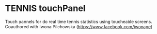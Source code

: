 # TENNIS touchPanel

Touch pannels for do real time tennis statistics using toucheable screens.
Coauthored with Iwona Pilchowska (https://www.facebook.com/iwonape)

